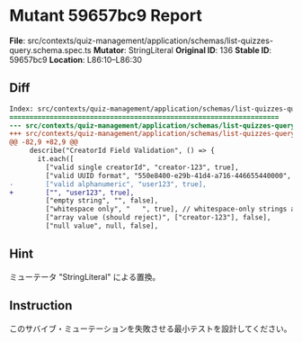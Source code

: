 # Mutant 59657bc9 Report

**File**: src/contexts/quiz-management/application/schemas/list-quizzes-query.schema.spec.ts
**Mutator**: StringLiteral
**Original ID**: 136
**Stable ID**: 59657bc9
**Location**: L86:10–L86:30

## Diff

```diff
Index: src/contexts/quiz-management/application/schemas/list-quizzes-query.schema.spec.ts
===================================================================
--- src/contexts/quiz-management/application/schemas/list-quizzes-query.schema.spec.ts	original
+++ src/contexts/quiz-management/application/schemas/list-quizzes-query.schema.spec.ts	mutated #136
@@ -82,9 +82,9 @@
     describe("CreatorId Field Validation", () => {
       it.each([
         ["valid single creatorId", "creator-123", true],
         ["valid UUID format", "550e8400-e29b-41d4-a716-446655440000", true],
-        ["valid alphanumeric", "user123", true],
+        ["", "user123", true],
         ["empty string", "", false],
         ["whitespace only", "   ", true], // whitespace-only strings are valid (length > 0)
         ["array value (should reject)", ["creator-123"], false],
         ["null value", null, false],
```

## Hint

ミューテータ "StringLiteral" による置換。

## Instruction

このサバイブ・ミューテーションを失敗させる最小テストを設計してください。

